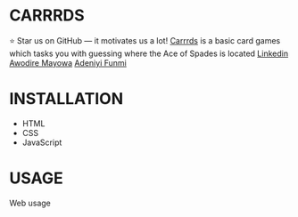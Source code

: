 # CARRRDS
:star: Star us on GitHub — it motivates us a lot!
[Carrrds](https://mayhor.github.io/Carrrds/)  is a basic card games which tasks you with guessing where the Ace of Spades is located
[Linkedin](https://www.linkedin.com/posts/awodire-mayowa-b808911a9_alx-portfolio-project-activity-7074825838533197826-QrDf?utm_source=share&utm_medium=member_desktop)
[Awodire Mayowa](https://www.linkedin.com/in/awodire-mayowa-b808911a9)
[Adeniyi Funmi](https://www.linkedin.com/in/oluwafunmilayo-adeniyi-659204186)

# INSTALLATION
- HTML
- CSS
- JavaScript
# USAGE
Web usage



